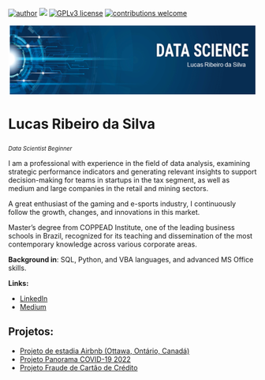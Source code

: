 [![author](https://img.shields.io/badge/author-lucasrs-blue.svg)](https://www.linkedin.com/in/lucas-ribeiro-silva/) [![](https://img.shields.io/badge/python-3.7+-black.svg)](https://www.python.org/downloads/release/python-365/) [![GPLv3 license](https://img.shields.io/badge/License-GPLv3-white.svg)](http://perso.crans.org/besson/LICENSE.html) [![contributions welcome](https://img.shields.io/badge/contributions-welcome-yellow.svg?style=flat)](https://github.com/Lucas-Silva-R/data_science_projects/issues)

<p align="center">
  <img src="banner_lrs2.png" >
</p>

# Lucas Ribeiro da Silva
<sub>*Data Scientist Beginner*</sub>

I am a professional with experience in the field of data analysis, examining strategic performance indicators and generating relevant insights to support decision-making for teams in startups in the tax segment, as well as medium and large companies in the retail and mining sectors.

A great enthusiast of the gaming and e-sports industry, I continuously follow the growth, changes, and innovations in this market.

Master’s degree from COPPEAD Institute, one of the leading business schools in Brazil, recognized for its teaching and dissemination of the most contemporary knowledge across various corporate areas.

**Background in**: SQL, Python, and VBA languages, and advanced MS Office skills.

**Links:**
* [LinkedIn](https://www.linkedin.com/in/lucas-ribeiro-silva/)
* [Medium](https://medium.com/@lucasrsilva1996)


## Projetos:

* [Projeto de estadia Airbnb (Ottawa, Ontário, Canadá)](https://bit.ly/analise_airbnb_lucas_r_silva)
* [Projeto Panorama COVID-19 2022](https://bit.ly/panorama_covid19_2022_lucas_r_silva)
* [Projeto Fraude de Cartão de Crédito](https://bit.ly/analise_fraude_cartao_lucas_silva)

